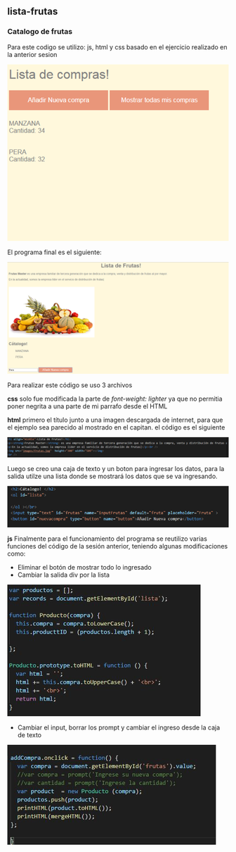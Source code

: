 ## lista-frutas
### Catalogo de frutas

Para este codigo se utilizo: js, html y css basado en el ejercicio realizado en la anterior sesion

![Imagen 1](pictures/ejercicio_1.png)

El programa final es el siguiente: 

![Imagen 2](pictures/ejercicio_2.png)

Para realizar este código se uso 3 archivos

**css** solo fue modificada la parte de _font-weight: lighter_ ya que no permitia poner negrita a una parte de mi parrafo desde el HTML

**html**
primero el título junto a una imagen descargada de internet, para que el ejemplo sea parecido al mostrado en el capitan. el código es el siguiente

![Imagen 3](pictures/parra.png)

Luego se creo una caja de texto y un boton para ingresar los datos, para la salida utilze una lista donde se mostrará los datos que se va ingresando.

![Imagen 4](pictures/input-output.png)


**js** 
Finalmente para el funcionamiento del programa se reutilizo varias funciones del código de la sesión anterior, teniendo algunas modificaciones como: 

* Eliminar el botón de mostrar todo lo ingresado
* Cambiar la salida div por la lista

![Imagen 5](pictures/obtenerdatos.jpg)

* Cambiar el input, borrar los prompt y cambiar el ingreso desde la caja de texto

![Imagen 6](pictures/input.jpg)